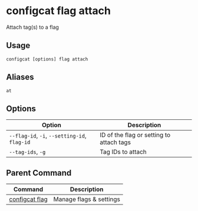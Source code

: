 # configcat flag attach
Attach tag(s) to a flag
## Usage
```
configcat [options] flag attach
```
## Aliases
`at`
## Options
| Option | Description |
| ------ | ----------- |
| `--flag-id`, `-i`, `--setting-id`, `flag-id` | ID of the flag or setting to attach tags |
| `--tag-ids`, `-g` | Tag IDs to attach |
## Parent Command
| Command | Description |
| ------ | ----------- |
| [configcat flag](configcat-flag.md) | Manage flags & settings |
